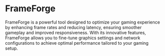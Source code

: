# FrameForge
FrameForge is a powerful tool designed to optimize your gaming experience by enhancing frame rates and reducing latency, ensuring smoother gameplay and improved responsiveness. With its innovative features, FrameForge allows you to fine-tune graphics settings and network configurations to achieve optimal performance tailored to your gaming setup.
